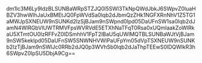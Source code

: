 dm1lc3M6Ly9ldzBLSUNBaWRpSTZJQ0l5SWl3TkNpQWdJbkJ6SWpvZ0luaHBZV3hwWlhJaUxBMEtJQ0FpWVdSa0lqb2dJbmQzZHk1NGFXRnNhV1Z5TG1aMWJpSXNEUW9nSUNKd2IzSjBJam9nSWpnd0lpd05DaUFnSW1sa0lqb2dJamN4WlRGbVlUWTRMVFpsWVRVdE5ETXhNaTFqT0Rsa0xUQmlaakZoWlRkaU5XTmtOU0lzRFFvZ0lDSmhhV1FpT2lBaU5qUWlMQTBLSUNBaWJtVjBJam9nSW5keklpd05DaUFnSW5SNWNHVWlPaUFpYm05dVpTSXNEUW9nSUNKb2IzTjBJam9nSWlJc0RRb2dJQ0p3WVhSb0lqb2dJaThpTEEwS0lDQWlkR3h6SWpvZ0lpSU5DbjA9Cg==
